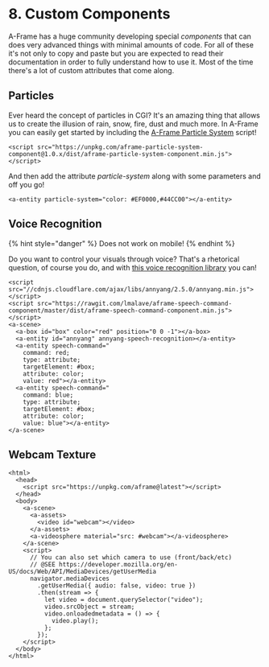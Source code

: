 # 8. Custom Components

A-Frame has a huge community developing special _components_ that can does very advanced things with minimal amounts of code. For all of these it's not only to copy and paste but you are expected to read their documentation in order to fully understand how to use it. Most of the time there's a lot of custom attributes that come along.

## Particles

Ever heard the concept of particles in CGI? It's an amazing thing that allows us to create the illusion of rain, snow, fire, dust and much more. In A-Frame you can easily get started by including the [A-Frame Particle System](https://www.npmjs.com/package/aframe-particle-system-component) script!

```markup
<script src="https://unpkg.com/aframe-particle-system-component@1.0.x/dist/aframe-particle-system-component.min.js"></script> 
```

And then add the attribute _particle-system_ along with some parameters and off you go!

```markup
<a-entity particle-system="color: #EF0000,#44CC00"></a-entity>
```

## Voice Recognition

{% hint style="danger" %}
Does not work on mobile!
{% endhint %}

Do you want to control your visuals through voice? That's a rhetorical question, of course you do, and with [this voice recognition library](https://www.npmjs.com/package/aframe-speech-command-component) you can! 

```markup
<script src="//cdnjs.cloudflare.com/ajax/libs/annyang/2.5.0/annyang.min.js"></script>
<script src="https://rawgit.com/lmalave/aframe-speech-command-component/master/dist/aframe-speech-command-component.min.js"></script>
<a-scene>
  <a-box id="box" color="red" position="0 0 -1"></a-box>
  <a-entity id="annyang" annyang-speech-recognition></a-entity>
  <a-entity speech-command="
    command: red;
    type: attribute;
    targetElement: #box;
    attribute: color;
    value: red"></a-entity>
  <a-entity speech-command="
    command: blue;
    type: attribute;
    targetElement: #box;
    attribute: color;
    value: blue"></a-entity>
</a-scene>
```

## Webcam Texture

```markup
<html>
  <head>
    <script src="https://unpkg.com/aframe@latest"></script>
  </head>
  <body>
    <a-scene>
      <a-assets>
        <video id="webcam"></video>
      </a-assets>
      <a-videosphere material="src: #webcam"></a-videosphere>
    </a-scene>
    <script>
      // You can also set which camera to use (front/back/etc)
      // @SEE https://developer.mozilla.org/en-US/docs/Web/API/MediaDevices/getUserMedia
      navigator.mediaDevices
        .getUserMedia({ audio: false, video: true })
        .then(stream => {
          let video = document.querySelector("video");
          video.srcObject = stream;
          video.onloadedmetadata = () => {
            video.play();
          };
        });
    </script>
  </body>
</html>
```

